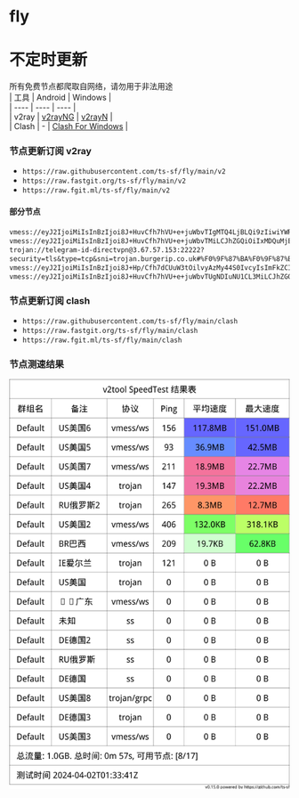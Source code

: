 # fly
# 不定时更新
所有免费节点都爬取自网络，请勿用于非法用途  
|  工具  | Android  | Windows  |  
|  ----  | ----   | ----  |  
| v2ray  | [v2rayNG](https://github.com/2dust/v2rayNG/releases) | [v2rayN](https://github.com/2dust/v2rayN/releases) |  
| Clash  | - | [Clash For Windows](https://github.com/2dust/clashN/releases) | 
  
### 节点更新订阅  v2ray
- `https://raw.githubusercontent.com/ts-sf/fly/main/v2`  
- `https://raw.fastgit.org/ts-sf/fly/main/v2`  
- `https://raw.fgit.ml/ts-sf/fly/main/v2`  
#### 部分节点  
``` 
vmess://eyJ2IjoiMiIsInBzIjoi8J+HuvCfh7hVU+e+juWbvTIgMTQ4LjBLQi9zIiwiYWRkIjoibWFoaWx1LnNpdGUiLCJwb3J0IjoiMjA1MiIsImlkIjoiN2E3MzdmNDEtYjc5Mi00MjYwLTk0ZmYtM2Q4NjRkYTY3YjgwIiwiYWlkIjoiMCIsInNjeSI6ImF1dG8iLCJuZXQiOiJ3cyIsInR5cGUiOiJub25lIiwiaG9zdCI6Im1haGlsdS5zaXRlIiwicGF0aCI6Ii8iLCJ0bHMiOiIiLCJzbmkiOiIiLCJ0ZXN0X25hbWUiOiJVU+e+juWbvTIifQ==
vmess://eyJ2IjoiMiIsInBzIjoi8J+HuvCfh7hVU+e+juWbvTMiLCJhZGQiOiIxMDQuMjEuMjI0LjEiLCJwb3J0IjoiODAiLCJpZCI6IjcwMjI5ODJmLWRhNGMtNDhjOS1jNjYwLWIyMzE1YWJkY2Y3ZSIsImFpZCI6IjAiLCJzY3kiOiJhdXRvIiwibmV0Ijoid3MiLCJ0eXBlIjoiYXV0byIsImhvc3QiOiJhLnByYXB0MS5pciIsInBhdGgiOiIvP2VkPTIwNDgmVGVsZWdyYW3wn4eo8J+HsyBAV2FuZ0NhaV84IiwidGxzIjoiIiwic25pIjoiIiwidGVzdF9uYW1lIjoiVVPnvo7lm70zIn0=
trojan://telegram-id-directvpn@3.67.57.153:22222?security=tls&type=tcp&sni=trojan.burgerip.co.uk#%F0%9F%87%BA%F0%9F%87%B8US%E7%BE%8E%E5%9B%BD4%206.6MB%2Fs
vmess://eyJ2IjoiMiIsInBzIjoi8J+Hp/Cfh7dCUuW3tOilvyAzMy44S0IvcyIsImFkZCI6IjE4OC4xMTQuOTkuMTUwIiwicG9ydCI6IjQ0MyIsImlkIjoiZTRjN2UwY2UtZWQ5My00MGQ5LThmMzgtOTA0OTdjYjgzODY0IiwiYWlkIjoiMCIsInNjeSI6ImF1dG8iLCJuZXQiOiJ3cyIsInR5cGUiOiJub25lIiwiaG9zdCI6ImZpMS54djJyYXkubmV0IiwicGF0aCI6Ii92bWVzcyIsInRscyI6InRscyIsInNuaSI6IiIsInRlc3RfbmFtZSI6IkJS5be06KW/In0=
vmess://eyJ2IjoiMiIsInBzIjoi8J+HuvCfh7hVU+e+juWbvTUgNDIuNU1CL3MiLCJhZGQiOiJtMDcudGs0NDMzLmNvbSIsInBvcnQiOiIyMDUzIiwiaWQiOiI1ZTJiM2E0ZC1iZDI0LTRhNTgtZjU1ZC1lZDdiZGNkNDIxZDMiLCJhaWQiOiIwIiwic2N5IjoiYXV0byIsIm5ldCI6IndzIiwidHlwZSI6Im5vbmUiLCJob3N0IjoiIiwicGF0aCI6Ii9tMDcudGs0NDMzLmNvbSIsInRscyI6InRscyIsInNuaSI6IiIsInRlc3RfbmFtZSI6IlVT576O5Zu9NSJ9
```
### 节点更新订阅  clash
- `https://raw.githubusercontent.com/ts-sf/fly/main/clash`  
- `https://raw.fastgit.org/ts-sf/fly/main/clash`  
- `https://raw.fgit.ml/ts-sf/fly/main/clash`  

### 节点测速结果
![image](traffic.png)
